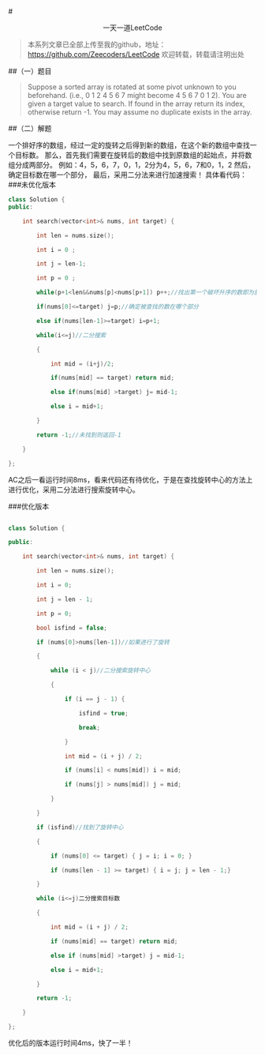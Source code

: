 #<center>一天一道LeetCode</center>

>本系列文章已全部上传至我的github，地址：
>https://github.com/Zeecoders/LeetCode
>欢迎转载，转载请注明出处

##（一）题目

>Suppose a sorted array is rotated at some pivot unknown to you beforehand.
>(i.e., 0 1 2 4 5 6 7 might become 4 5 6 7 0 1 2).
>You are given a target value to search. If found in the array return its index, otherwise return -1.
>You may assume no duplicate exists in the array.

##（二）解题

一个排好序的数组，经过一定的旋转之后得到新的数组，在这个新的数组中查找一个目标数。
那么，首先我们需要在旋转后的数组中找到原数组的起始点，并将数组分成两部分。
例如：4，5，6，7，0，1，2分为4，5，6，7和0，1，2
然后，确定目标数在哪一个部分，
最后，采用二分法来进行加速搜索！
具体看代码：
###未优化版本
```cpp
class Solution {
public:

    int search(vector<int>& nums, int target) {

        int len = nums.size();

        int i = 0 ; 

        int j = len-1;

        int p = 0 ;

        while(p+1<len&&nums[p]<nums[p+1]) p++;//找出第一个破坏升序的数即为旋转中心

        if(nums[0]<=target) j=p;//确定被查找的数在哪个部分

        else if(nums[len-1]>=target) i=p+1;

        while(i<=j)//二分搜索

        {

            int mid = (i+j)/2;

            if(nums[mid] == target) return mid;

            else if(nums[mid] >target) j= mid-1;

            else i = mid+1;

        }

        return -1;//未找到则返回-1

    }

};

```

AC之后一看运行时间8ms，看来代码还有待优化，于是在查找旋转中心的方法上进行优化，采用二分法进行搜索旋转中心。

###优化版本

```cpp

class Solution {

public:

    int search(vector<int>& nums, int target) {

    	int len = nums.size();

    	int i = 0;

    	int j = len - 1;

    	int p = 0;

    	bool isfind = false;

    	if (nums[0]>nums[len-1])//如果进行了旋转

    	{

    		while (i < j)//二分搜索旋转中心

    		{

    			if (i == j - 1) {

    				isfind = true;

    				break;

    			}

    			int mid = (i + j) / 2;

    			if (nums[i] < nums[mid]) i = mid;

    			if (nums[j] > nums[mid]) j = mid;

    		}

    	}

    	if (isfind)//找到了旋转中心

    	{

    		if (nums[0] <= target) { j = i; i = 0; }

    		if (nums[len - 1] >= target) { i = j; j = len - 1;}

    	}

    	while (i<=j)二分搜索目标数

    	{

    		int mid = (i + j) / 2;

    		if (nums[mid] == target) return mid;

    		else if (nums[mid] >target) j = mid-1;

    		else i = mid+1;

    	}

    	return -1;

    }

};

```

优化后的版本运行时间4ms，快了一半！